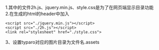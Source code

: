 1.其中的文件2h.js、jquery.min.js、style.css是为了在网页端显示目录功能  
2.在生成的html的header中加入  
```
<script src="./jquery.min.js"></script>
<script src="./2h.js"></script>
<link rel="stylesheet" href="./style.css">
```
3、设置typaro对应的图片目录为文件名.assets